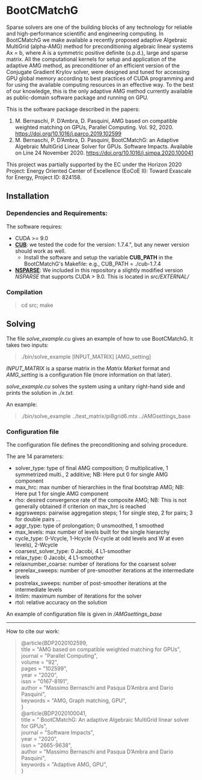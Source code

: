 # BootCMatchG
Sparse solvers are one of the building blocks of any technology for reliable and high-performance scientific and engineering computing. In BootCMatchG we make available a recently proposed adaptive Algebraic MultiGrid (alpha-AMG) method for preconditioning algebraic linear systems Ax = b, where A is a symmetric positive definite (s.p.d.), large and sparse matrix. All the computational kernels for setup and application of the adaptive AMG method, as preconditioner of an efficient version of the Conjugate Gradient Krylov solver, were designed and tuned for accessing GPU global memory according to best practices of CUDA programming and for using the available computing resources in an effective way. To the best of our knowledge, this is the only adaptive AMG method currently available as public-domain software package and running on GPU.

This is the software package described in the papers:
1) M. Bernaschi, P. D’Ambra, D. Pasquini, AMG based on compatible weighted matching on GPUs, Parallel Computing. Vol. 92, 2020.     https://doi.org/10.1016/j.parco.2019.102599
2) M. Bernaschi, P. D’Ambra, D. Pasquini, BootCMatchG: an Adaptive Algebraic MultiGrid Linear Solver for GPUs.  Software Impacts. Available on Line 24 November 2020. https://doi.org/10.1016/j.simpa.2020.100041



This project was partially supported by the EC under the Horizon 2020 Project: Energy Oriented Center of Excellence (EoCoE II): Toward Exascale
for Energy, Project ID: 824158.


## Installation
### Dependencies and Requirements:

The software requires:
* CUDA >= 9.0
* **[CUB](https://nvlabs.github.io/cub/)**: we tested the code for the version: 1.7.4.", but any newer version should work as well.
  * Install the software and setup the variable **CUB_PATH** in the BootCMatchG's Makefile: e.g., CUB_PATH = ./cub-1.7.4
* **[NSPARSE](https://github.com/EBD-CREST/nsparse)**: We included in this repository a slightly modified version *NSPARSE* that supports CUDA > 9.0. This is located in *src/EXTERNAL/*

### Compilation

> cd src; make

## Solving 

The file *solve_example.cu* gives an example of how to use BootCMatchG. It takes two inputs:

> ./bin/solve_example [INPUT_MATRIX] [AMG_setting] 

*INPUT_MATRIX* is a sparse matrix in the *Matrix Market* format and *AMG_setting* is a configuration file (more information on that later).

*solve_example.cu* solves the system using a unitary right-hand side and prints the solution in *./x.txt*.

An example:

> ./bin/solve_example ../test_matrix/pi8grid6.mtx ../AMGsettings_base

### Configuration file

The configuration file defines the preconditioning and solving procedure.

The are 14 parameters:

* solver_type: type of final AMG composition; 0 multiplicative, 1 symmetrized multi., 2 additive; NB: Here put 0 for single AMG component
* max_hrc: max number of hierarchies in the final bootstrap AMG; NB: Here put 1 for single AMG component
* rho: desired convergence rate of the composite AMG; NB: This is not generally obtained if criterion on max_hrc is reached
* aggrsweeps: pairwise aggregation steps; 1 for single step, 2 for pairs; 3 for double pairs ...
* aggr_type: type of prolongation; 0 unsmoothed, 1 smoothed
* max_levels: max number of levels built for the single hierarchy
* cycle_type: 0-Vcycle, 1-Hcycle (V-cycle at odd levels and W at even levels), 2-Wcycle
* coarsest_solver_type: 0 Jacobi, 4 L1-smoother
* relax_type: 0 Jacobi, 4 L1-smoother
* relaxnumber_coarse: number of iterations for the coarsest solver
* prerelax_sweeps: number of pre-smoother iterations at the intermediate levels
* postrelax_sweeps: number of post-smoother iterations at the intermediate levels
* itnlim: maximum number of iterations for the solver
* rtol: relative accuracy on the solution

An example of configuration file is given in */AMGsettings_base*

---
How to cite our work:
> @article{BDP2020102599, <br>
title = "AMG based on compatible weighted matching for GPUs",<br>
journal = "Parallel Computing",<br>
volume = "92",<br>
pages = "102599",<br>
year = "2020",<br>
issn = "0167-8191",<br>
author = "Massimo Bernaschi and Pasqua D’Ambra and Dario Pasquini",<br>
keywords = "AMG, Graph matching, GPU",<br>
}<br>
> @article{BDP2020100041, <br>
title = " BootCMatchG: An adaptive Algebraic MultiGrid linear solver for GPUs",<br>
journal = "Software Impacts",<br>
year = "2020",<br>
issn = "2665-9638",<br>
author = "Massimo Bernaschi and Pasqua D’Ambra and Dario Pasquini",<br>
keywords = "Adaptive AMG, GPU",<br>
}
